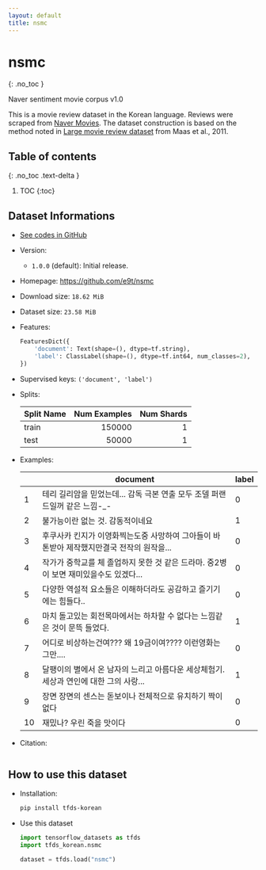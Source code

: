 ```yaml
---
layout: default
title: nsmc
---
```


# nsmc
{: .no_toc }

Naver sentiment movie corpus v1.0

This is a movie review dataset in the Korean language. Reviews were scraped from [Naver Movies](http://movie.naver.com/movie/point/af/list.nhn).
The dataset construction is based on the method noted in [Large movie review dataset](http://ai.stanford.edu/~amaas/data/sentiment/) from Maas et al., 2011.

## Table of contents
{: .no_toc .text-delta }

1. TOC
{:toc}

## Dataset Informations

* [See codes in GitHub](https://github.com/jeongukjae/tfds-korean/blob/main/tfds_korean/nsmc/nsmc.py)
* Version:
  * `1.0.0` (default): Initial release.
* Homepage: <https://github.com/e9t/nsmc>
* Download size: `18.62 MiB`
* Dataset size: `23.58 MiB`
* Features:

  ```python
  FeaturesDict({
      'document': Text(shape=(), dtype=tf.string),
      'label': ClassLabel(shape=(), dtype=tf.int64, num_classes=2),
  })
  ```

* Supervised keys: `('document', 'label')`
* Splits:

  | Split Name | Num Examples        | Num Shards        |
  |------------|--------------------:|------------------:|
  |train  |150000|1|
  |test  |50000|1|

* Examples:

  | |document|label|
  |---|---|---|
  |1|테리 길리암을 믿었는데... 감독 극본 연출 모두 조델 퍼랜드일꺼 같은 느낌-_-|0|
  |2|불가능이란 없는 것. 감동적이네요|1|
  |3|후쿠사카 킨지가 이영화찍는도중 사망하여 그아들이 바톤받아 제작했지만결국 전작의 원작을...|0|
  |4|작가가 중학교를 체 졸업하지 못한 것 같은 드라마. 중2병이 보면 재미있을수도 있겠다...|0|
  |5|다양한 역설적 요소들은 이해하더라도 공감하고 즐기기에는 힘들다..|0|
  |6|마치 돌고있는 회전목마에서는 하차할 수 없다는 느낌같은 것이 문뜩 들었다.|1|
  |7|어디로 비상하는건여??? 왜 19금이여???? 이런영화는 그만....|0|
  |8|달팽이의 별에서 온 남자의 느리고 아름다운 세상체험기. 세상과 연인에 대한 그의 사랑...|1|
  |9|장면 장면의 센스는 돋보이나 전체적으로 유치하기 짝이없다|0|
  |10|재밌나? 우린 죽을 맛이다|0|

* Citation:

  ```text

  ```

## How to use this dataset

* Installation:

  ```sh
  pip install tfds-korean
  ```

* Use this dataset

  ```python
  import tensorflow_datasets as tfds
  import tfds_korean.nsmc

  dataset = tfds.load("nsmc")
  ```
